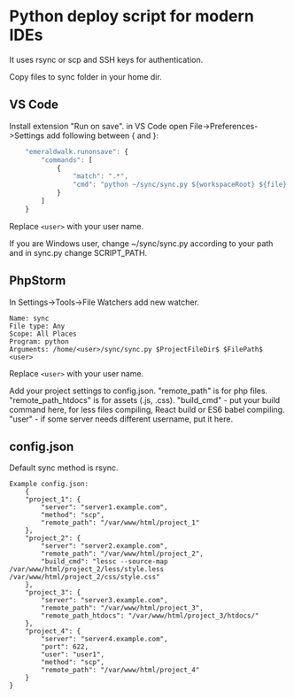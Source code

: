 # Python deploy script for modern IDEs

It uses rsync or scp and SSH keys for authentication.

Copy files to sync folder in your home dir.

## VS Code
Install extension "Run on save".
in VS Code open File->Preferences->Settings add following between { and }:

```javascript
    "emeraldwalk.runonsave": {
        "commands": [
            {
                "match": ".*",
                "cmd": "python ~/sync/sync.py ${workspaceRoot} ${file} <user>"
            }
        ]
    }
```
Replace `<user>` with your user name.

If you are Windows user, change ~/sync/sync.py according to your path and in sync.py change SCRIPT_PATH.

## PhpStorm
In Settings->Tools->File Watchers add new watcher.
```
Name: sync
File type: Any
Scope: All Places
Program: python
Arguments: /home/<user>/sync/sync.py $ProjectFileDir$ $FilePath$ <user>
```
Replace `<user>` with your user name.

Add your project settings to config.json.
"remote_path" is for php files.
"remote_path_htdocs" is for assets (.js, .css).
"build_cmd" - put your build command here, for less files compiling, React build or ES6 babel compiling.
"user" - if some server needs different username, put it here.

## config.json

Default sync method is rsync.

```
Example config.json:
    {
    "project_1": {
        "server": "server1.example.com",
        "method": "scp",
        "remote_path": "/var/www/html/project_1"
    },
    "project_2": {
        "server": "server2.example.com",
        "remote_path": "/var/www/html/project_2",
        "build_cmd": "lessc --source-map /var/www/html/project_2/less/style.less /var/www/html/project_2/css/style.css"
    },
    "project_3": {
        "server": "server3.example.com",
        "remote_path": "/var/www/html/project_3",
        "remote_path_htdocs": "/var/www/html/project_3/htdocs/"
    },
    "project_4": {
        "server": "server4.example.com",
        "port": 622,
        "user": "user1",
        "method": "scp",
        "remote_path": "/var/www/html/project_4"
    }   
}
```

